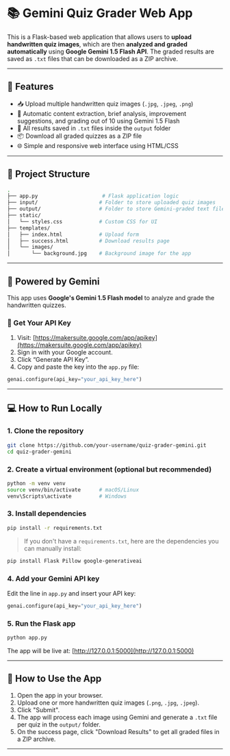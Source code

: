 # 📚 Gemini Quiz Grader Web App

This is a Flask-based web application that allows users to **upload handwritten quiz images**, which are then **analyzed and graded automatically** using **Google Gemini 1.5 Flash API**. The graded results are saved as `.txt` files that can be downloaded as a ZIP archive.

---

## 🚀 Features

* 📥 Upload multiple handwritten quiz images (`.jpg`, `.jpeg`, `.png`)
* 🧠 Automatic content extraction, brief analysis, improvement suggestions, and grading out of 10 using Gemini 1.5 Flash
* 📁 All results saved in `.txt` files inside the `output` folder
* 📦 Download all graded quizzes as a ZIP file
* 🌐 Simple and responsive web interface using HTML/CSS

---

## 🧾 Project Structure

```bash
.
├── app.py                     # Flask application logic
├── input/                    # Folder to store uploaded quiz images
├── output/                   # Folder to store Gemini-graded text files
├── static/
│   └── styles.css            # Custom CSS for UI
├── templates/
│   ├── index.html            # Upload form
│   ├── success.html          # Download results page
│   └── images/
│       └── background.jpg    # Background image for the app
```

---

## 🧠 Powered by Gemini

This app uses **Google's Gemini 1.5 Flash model** to analyze and grade the handwritten quizzes.

### 🔑 Get Your API Key

1. Visit: [https://makersuite.google.com/app/apikey](https://makersuite.google.com/app/apikey)
2. Sign in with your Google account.
3. Click “Generate API Key”.
4. Copy and paste the key into the `app.py` file:

```python
genai.configure(api_key="your_api_key_here")
```

---

## 💻 How to Run Locally

### 1. Clone the repository

```bash
git clone https://github.com/your-username/quiz-grader-gemini.git
cd quiz-grader-gemini
```

### 2. Create a virtual environment (optional but recommended)

```bash
python -m venv venv
source venv/bin/activate      # macOS/Linux
venv\Scripts\activate         # Windows
```

### 3. Install dependencies

```bash
pip install -r requirements.txt
```

> If you don't have a `requirements.txt`, here are the dependencies you can manually install:

```bash
pip install Flask Pillow google-generativeai
```

### 4. Add your Gemini API key

Edit the line in `app.py` and insert your API key:

```python
genai.configure(api_key="your_api_key_here")
```

### 5. Run the Flask app

```bash
python app.py
```

The app will be live at: [http://127.0.0.1:5000](http://127.0.0.1:5000)

---

## 📝 How to Use the App

1. Open the app in your browser.
2. Upload one or more handwritten quiz images (`.png`, `.jpg`, `.jpeg`).
3. Click "Submit".
4. The app will process each image using Gemini and generate a `.txt` file per quiz in the `output/` folder.
5. On the success page, click "Download Results" to get all graded files in a ZIP archive.

---
